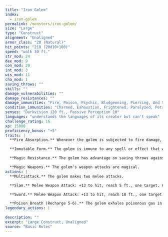 ```yaml
---
title: "Iron Golem"
index:
  - iron-golem
permalink: /monsters/iron-golem/
size: "Large"
type: "Construct"
alignment: "Unaligned"
armor_class: "20 (Natural)"
hit_points: "210 (20d10+100)"
speed: "walk 30 ft."
str_mod: 24
dex_mod: 9
con_mod: 20
int_mod: 3
wis_mod: 11
cha_mod: 1
saving_throws: ""
skills: ""
damage_vulnerabilities: ""
damage_resistances: ""
damage_immunities: "Fire, Poison, Psychic, Bludgeoning, Piercing, And Slashing From Nonmagical Weapons That Aren'T Adamantine"
condition_immunities: "Charmed, Exhaustion, Frightened, Paralyzed, Petrified, Poisoned"
senses: "Darkvision 120 ft., Passive Perception 10"
languages: "understands the languages of its creator but can't speak"
challenge_rating: 16
xp: 15000
proficiency_bonus: "+5"
traits: |
  **Fire Absorption.** Whenever the golem is subjected to fire damage, it takes no damage and instead regains a number of hit points equal to the fire damage dealt.

  **Immutable Form.** The golem is immune to any spell or effect that would alter its form.

  **Magic Resistance.** The golem has advantage on saving throws against spells and other magical effects.

  **Magic Weapons.** The golem's weapon attacks are magical.
actions: |
  **Multiattack.** The golem makes two melee attacks.

  **Slam.** Melee Weapon Attack: +13 to hit, reach 5 ft., one target. Hit: 20 (3d8 + 7) bludgeoning damage.

  **Sword.** Melee Weapon Attack: +13 to hit, reach 10 ft., one target. Hit: 23 (3d10 + 7) slashing damage.

  **Poison Breath (Recharge 5-6).** The golem exhales poisonous gas in a 15-foot cone. Each creature in that area must make a DC 19 Constitution saving throw, taking 45 (10d8) poison damage on a failed save, or half as much damage on a successful one.  
legendary_actions: |
  
description: ""
excerpt: "Large Construct, Unaligned"
source: "Basic Rules"
---
```

